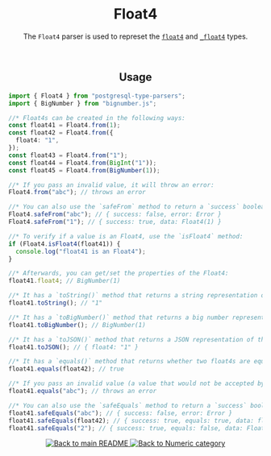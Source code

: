 <h1 align="center">
	Float4
</h1>
<p align="center">
  The <code>Float4</code> parser is used to represet the <a href="https://www.postgresql.org/docs/current/datatype-numeric.html#DATATYPE-FLOAT"><code>float4</code></a> and <a href="https://www.postgresql.org/docs/current/datatype-numeric.html#DATATYPE-FLOAT"><code>_float4</code></a> types.
</p>
<br/>

<!-- Usage -->
<h2 align="center">
	Usage
</h2>

```ts
import { Float4 } from "postgresql-type-parsers";
import { BigNumber } from "bignumber.js";

//* Float4s can be created in the following ways:
const float41 = Float4.from(1);
const float42 = Float4.from({
  float4: "1",
});
const float43 = Float4.from("1");
const float44 = Float4.from(BigInt("1"));
const float45 = Float4.from(BigNumber(1));

//* If you pass an invalid value, it will throw an error:
Float4.from("abc"); // throws an error

//* You can also use the `safeFrom` method to return a `success` boolean instead of throwing an error:
Float4.safeFrom("abc"); // { success: false, error: Error }
Float4.safeFrom("1"); // { success: true, data: Float4(1) }

//* To verify if a value is an Float4, use the `isFloat4` method:
if (Float4.isFloat4(float41)) {
  console.log("float41 is an Float4");
}

//* Afterwards, you can get/set the properties of the Float4:
float41.float4; // BigNumber(1)

//* It has a `toString()` method that returns a string representation of the Float4:
float41.toString(); // "1"

//* It has a `toBigNumber()` method that returns a big number representation of the Float4:
float41.toBigNumber(); // BigNumber(1)

//* It has a `toJSON()` method that returns a JSON representation of the Float4:
float41.toJSON(); // { float4: "1" }

//* It has a `equals()` method that returns whether two float4s are equal:
float41.equals(float42); // true

//* If you pass an invalid value (a value that would not be accepted by the `from` method), it will throw an error:
float41.equals("abc"); // throws an error

//* You can also use the `safeEquals` method to return a `success` boolean instead of throwing an error:
float41.safeEquals("abc"); // { success: false, error: Error }
float41.safeEquals(float42); // { success: true, equals: true, data: float42 }
float41.safeEquals("2"); // { success: true, equals: false, data: Float4(2) }
```

<p align="center">
  <!-- Back to main README button -->
  <a href="../../README.md">
    <img src="https://img.shields.io/badge/-Back%20to%20main%20README-blue" alt="Back to main README" />
  </a>
  <!-- Back to category button -->
  <a href="./Numeric.md">
    <img src="https://img.shields.io/badge/-Back%20to%20Numeric%20category-blue" alt="Back to Numeric category" />
  </a>
</p>